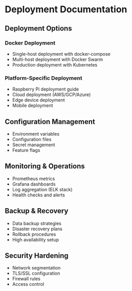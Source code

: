 # Deployment Documentation

## Deployment Options

### Docker Deployment
- Single-host deployment with docker-compose
- Multi-host deployment with Docker Swarm
- Production deployment with Kubernetes

### Platform-Specific Deployment
- Raspberry Pi deployment guide
- Cloud deployment (AWS/GCP/Azure)
- Edge device deployment
- Mobile deployment

## Configuration Management
- Environment variables
- Configuration files
- Secret management
- Feature flags

## Monitoring & Operations
- Prometheus metrics
- Grafana dashboards
- Log aggregation (ELK stack)
- Health checks and alerts

## Backup & Recovery
- Data backup strategies
- Disaster recovery plans
- Rollback procedures
- High availability setup

## Security Hardening
- Network segmentation
- TLS/SSL configuration
- Firewall rules
- Access control